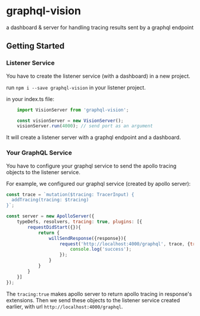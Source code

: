 # graphql-vision
a dashboard &amp; server for handling tracing results sent by a graphql endpoint

## Getting Started
### Listener Service
You have to create the listener service (with a dashboard) in a new project.

run `npm i --save graphql-vision` in your listener project.

in your index.ts file:
```javascript
    import VisionServer from 'graphql-vision';

    const visionServer = new VisionServer();
    visionServer.run(4000); // send port as an argument
```

It will create a listener server with a graphql endpoint and a dashboard.

### Your GraphQL Service
You have to configure your graphql service to send the apollo tracing objects to the listener service.

For example, we configured our graphql service (created by apollo server):

```javascript
const trace = `mutation($tracing: TracerInput) {
  addTracing(tracing: $tracing)
}`;

const server = new ApolloServer({
    typeDefs, resolvers, tracing: true, plugins: [{
        requestDidStart({}){
            return {
                willSendResponse({response}){
                    request('http://localhost:4000/graphql', trace, {tracing: response.extensions.tracing}).then(()=>{
                        console.log('success');
                    });
                }
            }
        }
    }]
});
```
The `tracing:true` makes apollo server to return apollo tracing in response's extensions. Then we send these objects to the listener service created earlier, with url `http://localhost:4000/graphql`.
